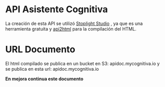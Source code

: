 # API Asistente Cognitiva

La creación de esta API se utilizó [Stoplight Studio](https://stoplight.io/p/studio) , ya que es una herramienta gratuita y [api2html](https://www.npmjs.com/package/api2html) para la compilación del HTML.


# URL Documento


El html compilado se publica en un bucket en S3: apidoc.mycognitiva.io y se publica en esta url: apidoc.mycognitiva.io

**En mejora continua este documento**
